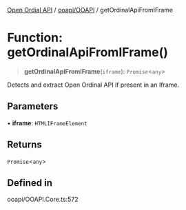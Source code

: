 [Open Ordial API](../../../README.md) / [ooapi/OOAPI](../README.md) / getOrdinalApiFromIFrame

# Function: getOrdinalApiFromIFrame()

> **getOrdinalApiFromIFrame**(`iframe`): `Promise`\<`any`\>

Detects and extract Open Ordinal API if present in an Iframe.

## Parameters

• **iframe**: `HTMLIFrameElement`

## Returns

`Promise`\<`any`\>

## Defined in

ooapi/OOAPI.Core.ts:572
